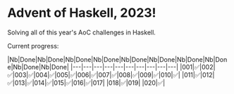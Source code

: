 # Advent of Haskell, 2023!

Solving all of this year's AoC challenges in Haskell.

Current progress:

|Nb|Done|Nb|Done|Nb|Done|Nb|Done|Nb|Done|Nb|Done|Nb|Done|Nb|Done|Nb|Done|Nb|Done|
|---|---|---|---|---|---|---|---|---|---|
|001|✅|002|✅|003|✅|004|✅|005|✅|006|✅|007|✅|008|✅|009|✅|010|✅|
|011|✅|012|✅|013|✅|014|✅|015|✅|016|✅|017| |018|✅|019| |020|✅|


